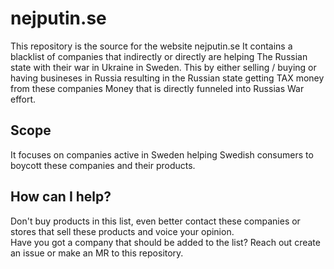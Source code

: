 # nejputin.se

This repository is the source for the website nejputin.se
It contains a blacklist of companies that indirectly or directly are helping The Russian state with their war in Ukraine in Sweden.
This by either selling / buying or having busineses in Russia resulting in the Russian state getting TAX money from these companies
Money that is directly funneled into Russias War effort.

## Scope
It focuses on companies active in Sweden helping Swedish consumers to boycott these companies and their products.  


## How can I help?
Don't buy products in this list, even better contact these companies or stores that sell these products and voice your opinion.  
Have you got a company that should be added to the list? Reach out  create an issue or make an MR to this repository.
